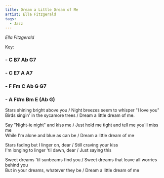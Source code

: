 ```yaml
---
title: Dream a Little Dream of Me
artist: Ella Fitzgerald
tags: 
  - Jazz
---
```


*Ella Fitzgerald*

Key:
### - C B7 Ab G7 
### - C E7 A A7 
### - F Fm C Ab G G7  
### - A F#m Bm E (Ab G)

 
Stars shining bright above you / Night breezes seem to whisper "I love you"  
Birds singin' in the sycamore trees / Dream a little dream of me.

Say "Night-ie night" and kiss me / Just hold me tight and tell me you'll miss me  
While I'm alone and blue as can be / Dream a little dream of me

Stars fading but I linger on, dear / Still craving your kiss  
I'm longing to linger 'til dawn, dear / Just saying this

Sweet dreams 'til sunbeams find you / Sweet dreams that leave all worries behind you  
But in your dreams, whatever they be / Dream a little dream of me
